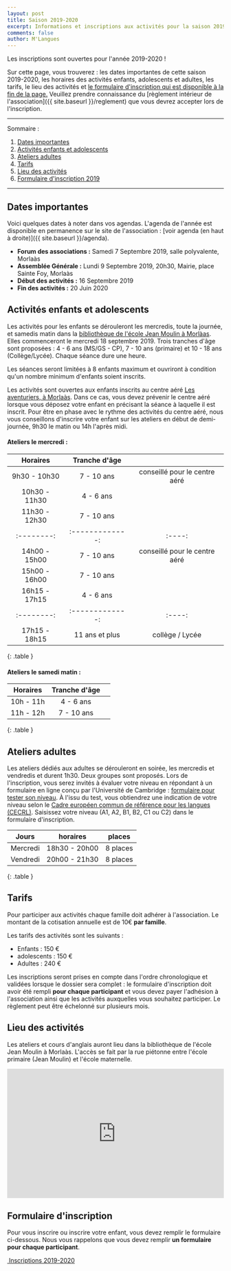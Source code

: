 ```yaml
---
layout: post
title: Saison 2019-2020
excerpt: Informations et inscriptions aux activités pour la saison 2019-2020
comments: false
author: M'Langues
---
```


Les inscriptions sont ouvertes pour l'année 2019-2020 !

Sur cette page, vous trouverez : les dates importantes de cette saison 2019-2020,
les horaires des activités enfants, adolescents et adultes, les tarifs, le lieu
des activités et [le formulaire d'inscription qui est disponible à la fin de la page.](#formulaire-dinscription)
Veuillez prendre connaissance du
[règlement intérieur de l'association]({{ site.baseurl }}/reglement) que vous
devrez accepter lors de l'inscription.

---

Sommaire :

1. [Dates importantes](#dates-importantes)
2. [Activités enfants et adolescents](#activités-enfants-et-adolescents)
3. [Ateliers adultes](#ateliers-adultes)
4. [Tarifs](#tarifs)
5. [Lieu des activités](#lieu-des-activités)
6. [Formulaire d'inscription 2019](#formulaire-dinscription)

---

## Dates importantes

Voici quelques dates à noter dans vos agendas. L'agenda de l'année est disponible
en permanence sur le site de l'association : [voir agenda (en haut à droite)]({{ site.baseurl }}/agenda).

* **Forum des associations :** Samedi 7 Septembre 2019, salle polyvalente, Morlaàs
* **Assemblée Générale :** Lundi 9 Septembre 2019, 20h30, Mairie, place Sainte Foy, Morlaàs
* **Début des activités :** 16 Septembre 2019
* **Fin des activités :** 20 Juin 2020

## Activités enfants et adolescents

Les activités pour les enfants se dérouleront les mercredis, toute la journée,
et samedis matin dans la [bibliothèque de l'école Jean Moulin à Morlàas](#lieu-des-activités).
Elles commenceront le mercredi 18 septembre 2019.
Trois tranches d'âge sont proposées : 4 - 6 ans (MS/GS - CP), 7 - 10 ans (primaire)
et 10 - 18 ans (Collège/Lycée). Chaque séance dure une heure.

Les séances seront limitées à 8 enfants maximum et ouvriront à condition qu'un
nombre minimum d'enfants soient inscrits.

Les activités sont ouvertes aux enfants inscrits au centre aéré
[Les aventuriers, à Morlaàs](http://www.cc-paysdemorlaas.fr/index.php/enfance-jeunesse/les-aventuriers).
Dans ce cas, vous devez prévenir le centre aéré lorsque
vous déposez votre enfant en précisant la séance à laquelle il est inscrit.
Pour être en phase avec le rythme des activités du
centre aéré, nous vous conseillons d'inscrire votre enfant sur les ateliers en
début de demi-journée, 9h30 le matin ou 14h l'après midi.

#### Ateliers le mercredi :

| Horaires | Tranche d'âge |      |
|:--------:|:-------------:|:----:|
| 9h30 - 10h30 | 7 - 10 ans | conseillé pour le centre aéré |
| 10h30 - 11h30 | 4 - 6 ans |  |
| 11h30 - 12h30 | 7 - 10 ans |  |
|:--------:|:-------------:|:----:|
| 14h00 - 15h00 | 7 - 10 ans | conseillé pour le centre aéré |
| 15h00 - 16h00 | 7 - 10 ans |  |
| 16h15 - 17h15 | 4 - 6 ans |  |
|:--------:|:-------------:|:----:|
| 17h15 - 18h15 | 11 ans et plus | collège / Lycée |
{: .table }

#### Ateliers le samedi matin :

| Horaires | Tranche d'âge |      |
|:--------:|:-------------:|:----:|
| 10h - 11h | 4 - 6 ans |  |
| 11h - 12h | 7 - 10 ans |  |
{: .table }

## Ateliers adultes

Les ateliers dédiés aux adultes se dérouleront en soirée, les mercredis et vendredis et durent
1h30. Deux groupes sont proposés. Lors de l'inscription, vous serez invités à
évaluer votre niveau en répondant à un formulaire en ligne conçu par l'Université
de Cambridge : [formulaire pour tester son niveau](https://www.cambridgeenglish.org/fr/test-your-english/).
À l'issu du test, vous obtiendrez une indication de votre niveau selon le
[Cadre européen commun de référence pour les langues (CECRL)](http://www.cambridgeenglish.org/fr/exams-and-qualifications/cefr/).
Saisissez votre niveau (A1, A2, B1, B2, C1 ou C2) dans le formulaire d'inscription.

| Jours | horaires | places |
|:--------:|:-------------:|:----:|
| Mercredi | 18h30 - 20h00  | 8 places |
| Vendredi | 20h00 - 21h30  | 8 places |
{: .table }

## Tarifs

Pour participer aux activités chaque famille doit adhérer à l'association. Le
montant de la cotisation annuelle est de 10€ **par famille**.

Les tarifs des activités sont les suivants :

* Enfants : 150 €
* adolescents : 150 €
* Adultes : 240 €

Les inscriptions seront prises en compte dans l'ordre chronologique et validées
lorsque le dossier sera complet : le formulaire d'inscription doit avoir été rempli
**pour chaque participant** et vous devez payer l'adhésion à l'association
ainsi que les activités auxquelles vous souhaitez participer. Le règlement peut
être échelonné sur plusieurs mois.

## Lieu des activités

Les ateliers et cours d'anglais auront lieu dans la bibliothèque de l'école
Jean Moulin à Morlaàs. L'accès se fait par la rue piétonne entre l'école
primaire (Jean Moulin) et l'école maternelle.

<iframe width="100%" height="300px" frameborder="0" allowfullscreen src="https://umap.openstreetmap.fr/fr/map/mlangues_358859?scaleControl=false&miniMap=false&scrollWheelZoom=true&zoomControl=true&allowEdit=false&moreControl=true&searchControl=null&tilelayersControl=null&embedControl=null&datalayersControl=true&onLoadPanel=undefined&captionBar=false"></iframe>

## Formulaire d'inscription

Pour vous inscrire ou inscrire votre enfant, vous devez remplir le
formulaire ci-dessous. Nous vous rappelons que vous devez remplir
**un formulaire pour chaque participant**.

<p class="text-center">
    <a href="{{ site.baseurl }}/inscriptions " role="button" class="btn btn-lg btn-success" aria-label="Remove">
        <span class="far fa-check-circle" aria-hidden="true"></span>
        &nbsp;Inscriptions 2019-2020
    </a>
</p>
